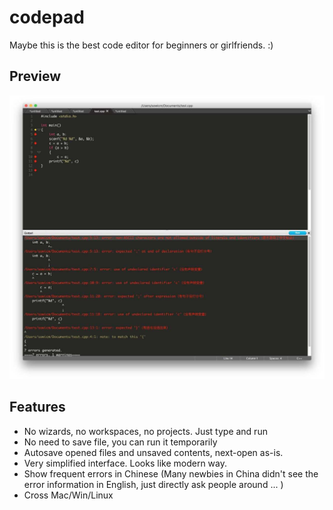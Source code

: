 # codepad

Maybe this is the best code editor for beginners or girlfriends. :)

## Preview

![preview](https://github.com/sowicm/codepad/raw/master/preview.jpg)

## Features

 - No wizards, no workspaces, no projects. Just type and run
 - No need to save file, you can run it temporarily
 - Autosave opened files and unsaved contents, next-open as-is.
 - Very simplified interface. Looks like modern way.
 - Show frequent errors in Chinese (Many newbies in China didn't see the error information in English, just directly ask people around ... )
 - Cross Mac/Win/Linux

